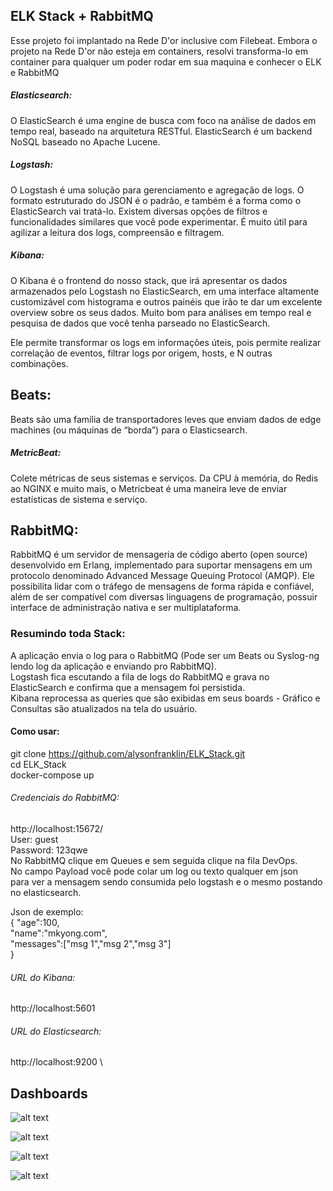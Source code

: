 ## ELK Stack + RabbitMQ
Esse projeto foi implantado na Rede D'or inclusive com Filebeat.
Embora o projeto na Rede D'or não esteja em containers, resolvi transforma-lo em container para qualquer um poder rodar em sua maquina e conhecer o ELK e RabbitMQ

##### Elasticsearch:
O ElasticSearch é uma engine de busca com foco na análise de dados em tempo real, baseado na arquitetura RESTful.
ElasticSearch é um backend NoSQL baseado no Apache Lucene.

##### Logstash:
O Logstash é uma solução para gerenciamento e agregação de logs. O formato estruturado do JSON é o padrão, e também é a forma como o ElasticSearch vai tratá-lo. Existem diversas opções de filtros e funcionalidades similares que você pode experimentar. É muito útil para agilizar a leitura dos logs, compreensão e filtragem.

##### Kibana:
O Kibana é o frontend do nosso stack, que irá apresentar os dados armazenados pelo Logstash no ElasticSearch, em uma interface altamente customizável com histograma e outros painéis que irão te dar um excelente overview sobre os seus dados. Muito bom para análises em tempo real e pesquisa de dados que você tenha parseado no ElasticSearch. 

Ele permite transformar os logs em informações úteis, pois permite realizar correlação de eventos, filtrar logs por origem, hosts, e N outras combinações.

## Beats: 
Beats são uma família de transportadores leves que enviam dados de edge machines (ou máquinas de “borda”) para o Elasticsearch.
##### MetricBeat:
Colete métricas de seus sistemas e serviços. Da CPU à memória, do Redis ao NGINX e muito mais, o Metricbeat é uma maneira leve de enviar estatísticas de sistema e serviço.

## RabbitMQ:
RabbitMQ é um servidor de mensageria de código aberto (open source) desenvolvido em Erlang, implementado para suportar mensagens em um protocolo denominado Advanced Message Queuing Protocol (AMQP). Ele possibilita lidar com o tráfego de mensagens de forma rápida e confiável, além de ser compatível com diversas linguagens de programação, possuir interface de administração nativa e ser multiplataforma.

### Resumindo toda Stack:
A aplicação envia o log para o RabbitMQ (Pode ser um Beats ou Syslog-ng lendo log da aplicação e enviando pro RabbitMQ).\
Logstash fica escutando a fila de logs do RabbitMQ e grava no ElasticSearch e confirma que a mensagem foi persistida.\
Kibana reprocessa as queries que são exibidas em seus boards - Gráfico e Consultas são atualizados na tela do usuário.

#### Como usar:
git clone https://github.com/alysonfranklin/ELK_Stack.git \
cd ELK_Stack \
docker-compose up

###### Credenciais do RabbitMQ:
http://localhost:15672/ \
User: guest \
Password: 123qwe \
No RabbitMQ clique em Queues e sem seguida clique na fila DevOps. \
No campo Payload você pode colar um log ou texto qualquer em json \
para ver a mensagem sendo consumida pelo logstash e o mesmo postando no elasticsearch.

Json de exemplo: \
{
	"age":100, \
	"name":"mkyong.com", \
	"messages":["msg 1","msg 2","msg 3"] \
}

###### URL do Kibana: 
http://localhost:5601

###### URL do Elasticsearch:
http://localhost:9200 \

## Dashboards

![alt text](https://i.imgur.com/tuaOiRh.png)

![alt text](https://i.imgur.com/BK5t8R9.png)

![alt text](https://i.imgur.com/EPaxONg.png)

![alt text](https://i.imgur.com/IZYvYOt.png)
